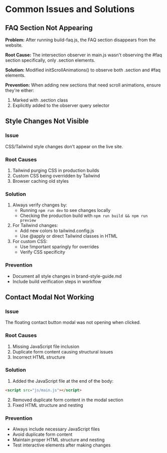 # Common Issues and Solutions

## FAQ Section Not Appearing
**Problem:** After running build-faq.js, the FAQ section disappears from the website.

**Root Cause:** The intersection observer in main.js wasn't observing the #faq section specifically, only .section elements.

**Solution:** Modified initScrollAnimations() to observe both .section and #faq elements.

**Prevention:** When adding new sections that need scroll animations, ensure they're either:
1. Marked with .section class
2. Explicitly added to the observer query selector

## Style Changes Not Visible

### Issue
CSS/Tailwind style changes don't appear on the live site.

### Root Causes
1. Tailwind purging CSS in production builds
2. Custom CSS being overridden by Tailwind
3. Browser caching old styles

### Solution
1. Always verify changes by:
   - Running `npm run dev` to see changes locally
   - Checking the production build with `npm run build && npm run preview`
2. For Tailwind changes:
   - Add new colors to tailwind.config.js
   - Use @apply or direct Tailwind classes in HTML
3. For custom CSS:
   - Use !important sparingly for overrides
   - Verify CSS specificity

### Prevention
- Document all style changes in brand-style-guide.md
- Include build verification steps in workflow

## Contact Modal Not Working

### Issue
The floating contact button modal was not opening when clicked.

### Root Causes
1. Missing JavaScript file inclusion
2. Duplicate form content causing structural issues
3. Incorrect HTML structure

### Solution
1. Added the JavaScript file at the end of the body:
```html
<script src="js/main.js"></script>
```

2. Removed duplicate form content in the modal section
3. Fixed HTML structure and nesting

### Prevention
- Always include necessary JavaScript files
- Avoid duplicate form content
- Maintain proper HTML structure and nesting
- Test interactive elements after making changes
